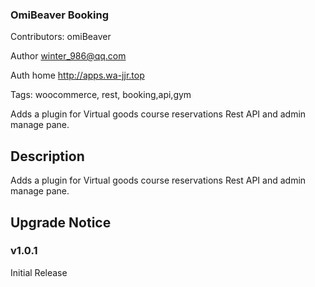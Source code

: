 ### OmiBeaver Booking ###
Contributors: omiBeaver

Author winter_986@qq.com

Auth home http://apps.wa-jjr.top

Tags: woocommerce, rest, booking,api,gym

Adds a plugin for Virtual goods course reservations Rest API and admin manage pane.

## Description 

Adds a plugin for Virtual goods course reservations Rest API and admin manage pane.


## Upgrade Notice 


### v1.0.1 
Initial Release

